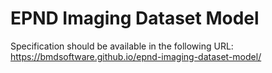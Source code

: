 # EPND Imaging Dataset Model

Specification should be available in the following URL: https://bmdsoftware.github.io/epnd-imaging-dataset-model/
